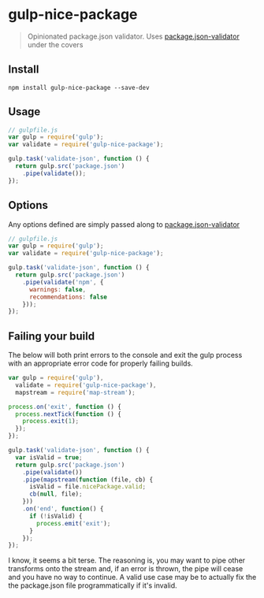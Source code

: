 # gulp-nice-package

> Opinionated package.json validator. Uses [package.json-validator](https://github.com/gorillamania/package.json-validator) under the covers

## Install

```shell
npm install gulp-nice-package --save-dev
```

## Usage

```js
// gulpfile.js
var gulp = require('gulp');
var validate = require('gulp-nice-package');

gulp.task('validate-json', function () {
  return gulp.src('package.json')
    .pipe(validate());
});
```

## Options

Any options defined are simply passed along to 
[package.json-validator](https://github.com/gorillamania/package.json-validator#api)

```js
// gulpfile.js
var gulp = require('gulp');
var validate = require('gulp-nice-package');

gulp.task('validate-json', function () {
  return gulp.src('package.json')
    .pipe(validate('npm', {
      warnings: false,
      recommendations: false
    }));
});
```

## Failing your build

The below will both print errors to the console and exit the gulp process with an appropriate error code for
properly failing builds.

```js
var gulp = require('gulp'),
  validate = require('gulp-nice-package'),
  mapstream = require('map-stream');

process.on('exit', function () {
  process.nextTick(function () {
    process.exit(1);
  });
});

gulp.task('validate-json', function () {
  var isValid = true;
  return gulp.src('package.json')
    .pipe(validate())
    .pipe(mapstream(function (file, cb) {
      isValid = file.nicePackage.valid;
      cb(null, file);
    }))
    .on('end', function() {
      if (!isValid) {
        process.emit('exit');
      }
    });
});
```

I know, it seems a bit terse. The reasoning is, you may want to pipe other transforms onto the stream and, if an
error is thrown, the pipe will cease and you have no way to continue. A valid use case may be to actually fix the
the package.json file programmatically if it's invalid.